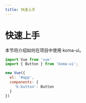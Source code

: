 ```yaml
---
title: 快速上手
---
```


# 快速上手
本节将介绍如何在项目中使用 koma-ui。

```js
import Vue from 'vue'
import { Button } from 'koma-ui';

new Vue({
  el: '#app',
  components: {
    'k-button': Button
  }
})
```